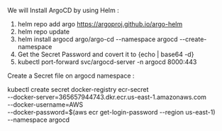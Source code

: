 We will Install ArgoCD by using Helm : 

1. helm repo add argo https://argoproj.github.io/argo-helm
2. helm repo update
3. helm install argocd argo/argo-cd --namespace argocd --create-namespace
4. Get the Secret Password and covert it to {echo <initialadminpassword> | base64 -d}
5. kubectl port-forward svc/argocd-server -n argocd 8000:443

Create a Secret file on argocd namespace : 

kubectl create secret docker-registry ecr-secret \
  --docker-server=365657944743.dkr.ecr.us-east-1.amazonaws.com \
  --docker-username=AWS \
  --docker-password=$(aws ecr get-login-password --region us-east-1) \
  --namespace argocd
